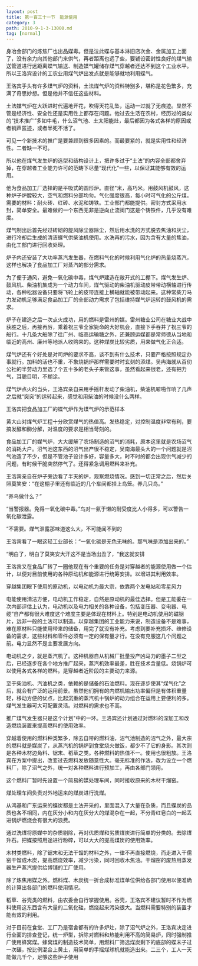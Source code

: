```yaml
---
layout: post
title: 第一百三十一节　能源使用
category: 3
path: 2010-9-1-3-13000.md
tag: [normal]
---
```


身冶金部门的炼焦厂也出品媒毒。但是泣此蝶与基本淋旧店次金、金属加工上面了，没有余力向其他部门来供气，再者距离也远了些，要铺设密封性良好的煤气输送管道进行远距离蝶气输送、制造媒气罐储存煤气穿越者还达不到这个工业水平。所以王洛宾设计的工农业用煤气炉出发点就是能够就地利用蝶气。

王洛宾手头有许多煤气炉的资料，土法煤气炉的资料特别多，堪称是花色繁多，充满了奇思妙想。但是他并不信任这些材料。

土法媒气炉在大跃进时代遍地开花，吹得天花乱坠，运动一过就了无痕迹。显然不管是经济性、安全性还是实用性上都存在问题。他过去生活在农村，经历过的类似的“技术推广”多如牛毛，什么沼气池、土太阳能灶，最后都因为各式各样的原因或者销声匿迹，或者半死不活了。

可见一个新技术的推广是要兼顾到很多因素的。而最要紧的，就是实用性和经济性。二者缺一不可。

所以他在煤气发生炉的选型和结构设计上，把许多过于“土法”的内容全部都舍弃掉，在穿越者工业能力许可的范畴下尽量“现代化”一些，以保证其能够有效的运用。

他为食品加工厂选择的是平吸式的圆形炉。直径"米，高巧米。用鼓风机鼓风，这种炉子炉膛较大，空气和燃料分部均匀。气化强度很高，每小时可气化的公斤煤。需要的材料：耐火砖、红砖、水泥和铸铁。工业部门都能提供。密封方式采用水封，简单安全。最难做的一个东西无非是逆向止流阀门这是个铸铁件，几乎没有难度。

煤气制出后首先经过砖砌的旋风除尘器除尘，然后用水洗的方式脱去焦油和灰尘，进行冷却后生成的清洁蝶气供柴油机使用。水洗再的污水，因为含有大量的焦油，由化工部门进行回收处理。

炉子内还安装了大功率蒸汽发生器，在燃料气化的时候利用气化炉的热量烧蒸汽，这样也解决了食品加工厂对蒸汽的部分需求。

为了便于通风，避免一氧化碳中毒，煤气炉建造在敞开式的工棚下。煤气发生炉、鼓风机、柴油机集成为一个动力车间，煤气驱动的柴油机驱动皮带带动横轴进行传动，各种松器设备只要将飞轮上的皮带连接上横轴就能被带动起来。这种常柴刀马力发动机足够满足食品加工厂的全部动力需求了包括维持媒气炉运转的鼓风机的需求。

炉子在建造之后一次点火成功，用的燃料是雷州的媒。雷州糖业公司在糖业大战中获胜之后，再接再厉，乘着祝三爷全家毙命的大好机会，直接下手吞并了祝三爷的船行。十几条大船除了往广州、临高运输糖之外，还兼顾运媒都是常师德从当地和临近的高州、廉州等地派人收购来的。这种煤炭比较劣质，用来做气化正合适。

煤气炉还有个好处是对司炉的要求不高，谈不到有什么技术，只要严格按照规定办事就行。加料的活也不重，不象烧锅炉那样需要时时玄刻的添煤。吴冉海就从百仞公社的半劳动力里选了个五十多的老头子来管这事，虽然看起来很老，还有把力气，耳聪目明，不糊涂。

煤气炉点火的当头，王洛宾亲自来用手摇杆发动了柴油机，柴油机噼啪作响了几声之后就“突突”的运转起来，感觉和用柴油的时候没什么两样。

王洛宾把食品加工厂的蝶气炉作为煤气炉的示范样本

黄大山对煤气炉工程十分欣赏煤气的热值高。发热稳定，对控制温度非常有利，要搞发酵和酶分解，对温度的要求是相当苛刻的。

食品加工厂的媒气炉，大大缓解了农场制造的沼气的消耗，原本这里就是农场沼气的消耗大户。沼气池这东西的沼气出产很不稳定，吴南海最头大的一个问题就是沼气池造了不少，但是不管池子设计多好，容量多大，时不时的都会出现供气减少的问题，有时候干脆突然停气了。还得紧急调用燃料来补充。

王洛宾亲自在炉子旁边看了半天的炉，观察燃烧情况。感到一切正常之后，然后关照莫笑安：“在这棚子里还有临近的几个车间都挂上鸟笼。养几只鸟。”

“养鸟做什么？”

“当警报器。免得一氧化碳中毒。”鸟对一氨于懒的耐受度比人小得多，可以警告一氧化碳泄露。

“不需要。煤气泄露那味道这么大，不可能闻不到的

王洛宾看了一眼这轻工业部长：“一氧化碳是无色无味的。那气味是添加出来的。”

“明白了，明白了莫笑安大汗这不是当场出丑了，“我这就安排

王洛宾又在食品厂转了一圈他现在有个重要的任务是对穿越者的能源使用做一个估计，以便对目前使用的各种原动机和能源进行统筹安排。以增进其利用效率。

穿越集团眼下使用的原动机，以电动机为最大宗，依靠两个发电站和零星风力

电能使用清洁方便，电动机工作稳定，自然是原动机的最佳选择。但是工能委在一次内部评估上认为，电动机以及电力相关的各种设备，包括变压器、变电器、电缆”自产都有很大难度这个难度主要是体现在材料上。特别是电动机使用的磁钢片，远非一般的土法可以制造。以穿越集团的工业能力来说，制造设备不是难事，难在原材料只能使用带来的储备，用完了就没有补充。考虑到要补充损坏、维修设备的需求，这些材料和零件必须有一定的保有量才行。在没有克服这几个问题之前。电力显然不是主要发展方向。

电动机之夕，就是蒸汽机了。这种机器自从机械厂批量投产凶马力的墨子二型之后，已经逐步在各个地方推广起来，蒸汽机效率最差，胜在技术含量低。烧锅炉可以使用各式各样的燃料。是穿越者近阶段的主要动力来源。

至于柴油机、汽油机之类，依赖的是储备的石油燃料。现在逐步使其“煤气化”之后，就会有广泛的运用前景。虽然他们拥有的内燃机输出功率偏但是有体积重量轻，移动方便的优点，比起沉重的蒸汽机十锅炉的动力组合在运用上要便利的多。煤气发生器可大可配置灵活。对燃料的需求也不高。

推广煤气发生器只是这个计划"中的一环。王洛宾还计划通过对燃料的深加工和改造燃烧装置来提高燃料的使用效率。

穿越着使用的燃料种类繁多，除去自带的燃料油，沼气池制造的沼气之外，最大宗的燃料就是媒炭了，从蒸汽机的锅炉到食堂烧火做饭，都少不了它的身影。其次则是各种木材边角料、锯末、稻草之类。各种燃料的热值不一。使用也很粗放。王洛宾在方案中提出，改变过去燃料发放随意性大。毫无标准的作法，改为设立一个燃料厂，除了沼气之外，统一对各种燃料进行预加工，再由各部门领用。

这个燃料厂暂时先设置一个简易的媒处理车间，同时接收原来的木材干熘窑。

煤处理车间负责对外地运来的煤炭进行洗煤。

从鸿基和广东运来的蝶炭都是土法开采的，里面混入了大量在杂质，而且蝶炭的品质也各不相同，内在灰分小和内在灰分大的煤混杂在一起，不分青红皂白的一起丢进锅炉燃烧会有很大的浪费。

通过洗煤将原媒中的杂质剔除，再对优质煤和劣质煤炭进行简单的分类的。去除煤升石。把媒按照用途进行粉碎，可以大大的提高煤炭的使用效率。

木材类燃料，除了锯末和无法干馏的材料之外，一律不再直接燃烧，而走进入干儒窑干馏成木炭，提高燃烧效率，减少污染，同时回收木焦油。干熘窑的废热用蒸发器生产蒸汽提供给博铺的工厂使用。

除了炼焦用媒之外。燃料煤、木炭统一折合成标准煤单位供给各部门使用以便准确的计算出各部门的燃料使用情况。

稻草、谷壳类的燃料，由农委会自行掌握使用。谷壳，王洛宾不建议暂时不作为燃料使用这东西含有大量的二氧化硅，燃烧起来污染很大。当燃料需要特别的装置才能有效的利用。

对于目前在食堂、工厂乃是宿舍都有的许多炉灶，除了沼气炉之外，王洛宾决定进行全面的排查登记，统一炉型，拆除对燃料和热能利用不高的简易炉，同时强制推广使用蜂窝煤。蜂窝煤的制造技术简单，用燃料厂筛选煤炭剩下的底部的蝶末子过一次碾，按比例混合上黄土，用简单的手摇煤球机就能造出来。二三个，工人一天能做几千个，足够这些炉子使用